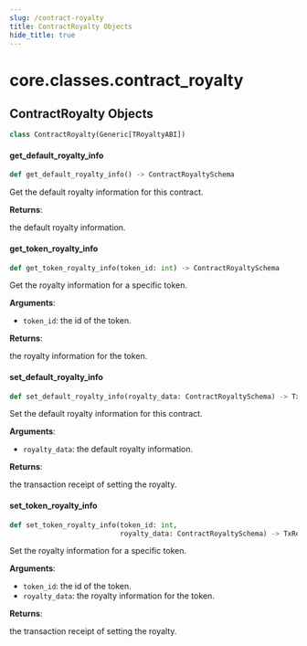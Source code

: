 ```yaml
---
slug: /contract-royalty
title: ContractRoyalty Objects
hide_title: true
---
```

<a id="core.classes.contract_royalty"></a>

# core.classes.contract\_royalty

<a id="core.classes.contract_royalty.ContractRoyalty"></a>

## ContractRoyalty Objects

```python
class ContractRoyalty(Generic[TRoyaltyABI])
```

<a id="core.classes.contract_royalty.ContractRoyalty.get_default_royalty_info"></a>

#### get\_default\_royalty\_info

```python
def get_default_royalty_info() -> ContractRoyaltySchema
```

Get the default royalty information for this contract.

**Returns**:

the default royalty information.

<a id="core.classes.contract_royalty.ContractRoyalty.get_token_royalty_info"></a>

#### get\_token\_royalty\_info

```python
def get_token_royalty_info(token_id: int) -> ContractRoyaltySchema
```

Get the royalty information for a specific token.

**Arguments**:

- `token_id`: the id of the token.

**Returns**:

the royalty information for the token.

<a id="core.classes.contract_royalty.ContractRoyalty.set_default_royalty_info"></a>

#### set\_default\_royalty\_info

```python
def set_default_royalty_info(royalty_data: ContractRoyaltySchema) -> TxReceipt
```

Set the default royalty information for this contract.

**Arguments**:

- `royalty_data`: the default royalty information.

**Returns**:

the transaction receipt of setting the royalty.

<a id="core.classes.contract_royalty.ContractRoyalty.set_token_royalty_info"></a>

#### set\_token\_royalty\_info

```python
def set_token_royalty_info(token_id: int,
                           royalty_data: ContractRoyaltySchema) -> TxReceipt
```

Set the royalty information for a specific token.

**Arguments**:

- `token_id`: the id of the token.
- `royalty_data`: the royalty information for the token.

**Returns**:

the transaction receipt of setting the royalty.
